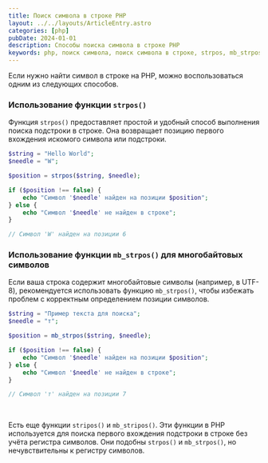 ```yaml
---
title: Поиск символа в строке PHP
layout: ../../layouts/ArticleEntry.astro
categories: [php]
pubDate: 2024-01-01
description: Способы поиска символа в строке PHP
keywords: php, поиск символа, поиск символа в строке, strpos, mb_strpos, mb_stripos, stripos
---
```


Если нужно найти символ в строке на PHP, можно воспользоваться одним из следующих способов.

### Использование функции `strpos()`

Функция `strpos()` предоставляет простой и удобный способ выполнения поиска подстроки в строке. Она возвращает позицию первого вхождения искомого символа или подстроки. 

```php
$string = "Hello World";
$needle = "W";

$position = strpos($string, $needle);

if ($position !== false) {
    echo "Символ '$needle' найден на позиции $position";
} else {
    echo "Символ '$needle' не найден в строке";
}

// Символ 'W' найден на позиции 6
```

### Использование функции `mb_strpos()` для многобайтовых символов

Если ваша строка содержит многобайтовые символы (например, в UTF-8), рекомендуется использовать функцию `mb_strpos()`, чтобы избежать проблем с корректным определением позиции символов.

```php
$string = "Пример текста для поиска";
$needle = "т";

$position = mb_strpos($string, $needle);

if ($position !== false) {
    echo "Символ '$needle' найден на позиции $position";
} else {
    echo "Символ '$needle' не найден в строке";
}

// Символ 'т' найден на позиции 7
```
<br>

Есть еще функции `stripos()` и `mb_stripos()`. Эти функции в PHP используется для поиска первого вхождения подстроки в строке без учёта регистра символов. Они подобны `strpos()` и `mb_strpos()`, но нечувствительны к регистру символов.